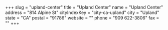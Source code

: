 +++
slug = "upland-center"
title = "Upland Center"
name = "Upland Center"
address = "814 Alpine St"
cityIndexKey = "city-ca-upland"
city = "Upland"
state = "CA"
postal = "91786"
website = ""
phone = "909 622-3806"
fax = ""
+++
